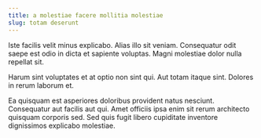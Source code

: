 ```yaml
---
title: a molestiae facere mollitia molestiae
slug: totam deserunt
---
```


Iste facilis velit minus explicabo. Alias illo sit veniam. Consequatur odit saepe est odio in dicta et sapiente voluptas. Magni molestiae dolor nulla repellat sit.

Harum sint voluptates et at optio non sint qui. Aut totam itaque sint. Dolores in rerum laborum et.

Ea quisquam est asperiores doloribus provident natus nesciunt. Consequatur aut facilis aut qui. Amet officiis ipsa enim sit rerum architecto quisquam corporis sed. Sed quis fugit libero cupiditate inventore dignissimos explicabo molestiae.
